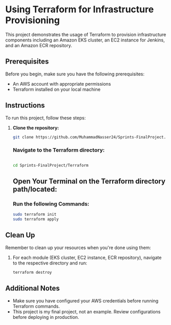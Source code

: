 # Using Terraform for Infrastructure Provisioning

This project demonstrates the usage of Terraform to provision infrastructure components including an Amazon EKS cluster, an EC2 instance for Jenkins, and an Amazon ECR repository.

## Prerequisites

Before you begin, make sure you have the following prerequisites:

- An AWS account with appropriate permissions
- Terraform installed on your local machine

## Instructions

To run this project, follow these steps:

1. **Clone the repository:**

   ```sh
   git clone https://github.com/MuhammadNasser24/Sprints-FinalProject.git
   ```

   ### Navigate to the Terraform directory:
   ```sh

   cd Sprints-FinalProject/Terraform
   ```

   ## Open Your Terminal on the Terraform directory path/located:

   ### Run the following Commands:

   ```sh
   sudo terraform init
   sudo terraform apply
   ```

## Clean Up

Remember to clean up your resources when you're done using them:

1. For each module (EKS cluster, EC2 instance, ECR repository), navigate to the respective directory and run:

   ```sh
   terraform destroy
   ```

## Additional Notes

- Make sure you have configured your AWS credentials before running Terraform commands.
- This project is my final project, not an example. Review configurations before deploying in production.

```
